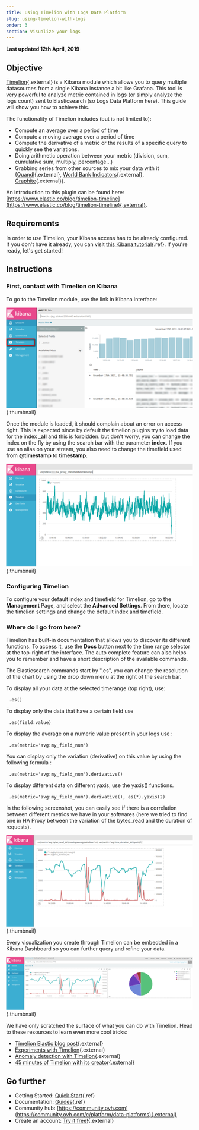 ```yaml
---
title: Using Timelion with Logs Data Platform
slug: using-timelion-with-logs
order: 3
section: Visualize your logs
---
```


**Last updated 12th April, 2019**

## Objective

[Timelion](https://github.com/elastic/timelion){.external} is a Kibana module which allows you to query multiple datasources from a single Kibana instance a bit like Grafana. This tool is very powerful to analyze metric contained in logs (or simply analyze the logs count) sent to Elasticsearch (so Logs Data Platform here). This guide will show you how to achieve this.


The functionality of Timelion includes (but is not limited to):

- Compute an average over a period of time
- Compute a moving average over a period of time
- Compute the derivative of a metric or the results of a specific query to quickly see the variations.
- Doing arithmetic operation between your metric (division, sum, cumulative sum, multiply, percentage...)
- Grabbing series from other sources to mix your data with it ([Quandl](https://www.quandl.com){.external}, [World Bank Indicators](http://data.worldbank.org/){.external}, [Graphite](http://graphite.readthedocs.io/en/latest/){.external}).

An introduction to this plugin can be found here: [https://www.elastic.co/blog/timelion-timeline](https://www.elastic.co/blog/timelion-timeline){.external}.


## Requirements

In order to use Timelion, your Kibana access has to be already configured. If you don't have it already, you can visit [this Kibana tutorial](../using_kibana_with_logs/guide.en-gb.md){.ref}. If you're ready, let's get started!


## Instructions

### First, contact with Timelion on Kibana

To go to the Timelion module, use the link in Kibana interface:

![timelion](images/timelion.png){.thumbnail}


Once the module is loaded, it should complain about an error on access right. This is expected since by default the timelion plugins try to load data for the index **_all** and this is forbidden. 
but don't worry, you can change the index on the fly by using the search bar with the parameter **index**. If you use an alias on your stream, you also need to change the timefield used from **@timestamp** to **timestamp**. 


![timelion2](images/timelion-2.png){.thumbnail}


### Configuring Timelion

To configure your default index and timefield for Timelion, go to the **Management** Page, and select the **Advanced Settings**. From there, locate the timelion settings and change the default index and timefield. 

### Where do I go from here?

Timelion has built-in documentation that allows you to discover its different functions. To access it, use the **Docs** button next to the time range selector at the top-right of the interface. The auto complete feature can also helps you to remember and have a short description of the available commands.

The Elasticsearch commands start by ".es", you can change the resolution of the chart by using the drop down menu at the right of the search bar.

To display all your data at the selected timerange (top right), use:

```
 .es()
```

To display only the data that have a certain field use

```
 .es(field:value)
```

To display the average on a numeric value present in your logs use :

```
 .es(metric='avg:my_field_num')
```

You can display only the variation (derivative) on this value by using the following formula :

```
 .es(metric='avg:my_field_num').derivative()
```

To display different data on different yaxis, use the yaxis() functions.

```
 .es(metric='avg:my_field_num').derivative(), es(*).yaxis(2)
```

In the following screenshot, you can easily see if there is a correlation between different metrics we have in your softwares (here we tried to find one in HA Proxy between the variation of the bytes_read and the duration of requests).

![timelion3](images/timelion-3.png){.thumbnail}

Every visualization you create through Timelion can be embedded in a Kibana Dashboard so you can further query and refine your data.

![dashboard](images/dash.png){.thumbnail}

We have only scratched the surface of what you can do with Timelion. Head to these resources to learn even more cool tricks:


- [Timelion Elastic blog post](https://www.elastic.co/blog/timelion-timeline){.external}
- [Experiments with Timelion](http://rmoff.net/2016/03/29/experiments-with-kibana-timelion-2/){.external}
- [Anomaly detection with Timelion](https://www.elastic.co/blog/implementing-a-statistical-anomaly-detector-part-1){.external}
- [45 minutes of Timelion with its creator](https://www.youtube.com/watch?v=L5LvP_Cj0A0){.external}


## Go further

- Getting Started: [Quick Start](../quick_start/guide.fr-fr.md){.ref}
- Documentation: [Guides](../product.fr-fr.md){.ref}
- Community hub: [https://community.ovh.com](https://community.ovh.com/c/platform/data-platforms){.external}
- Create an account: [Try it free!](https://www.ovh.com/fr/order/express/#/new/express/resume?products=~%28~%28planCode~%27logs-basic~productId~%27logs%29){.external}
